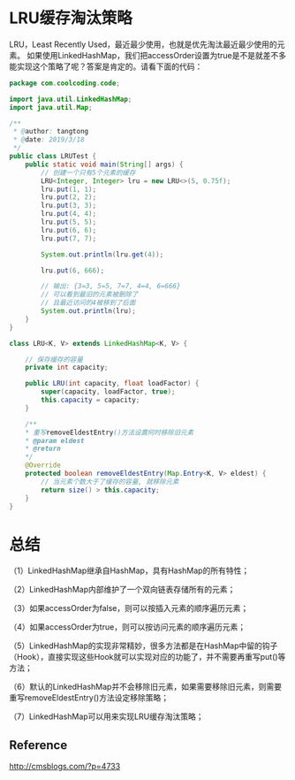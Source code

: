# LRU缓存淘汰策略
LRU，Least Recently Used，最近最少使用，也就是优先淘汰最近最少使用的元素。
如果使用LinkedHashMap，我们把accessOrder设置为true是不是就差不多能实现这个策略了呢？答案是肯定的。请看下面的代码：
```java
package com.coolcoding.code;

import java.util.LinkedHashMap;
import java.util.Map;

/**
 * @author: tangtong
 * @date: 2019/3/18
 */
public class LRUTest {
    public static void main(String[] args) {
        // 创建一个只有5个元素的缓存
        LRU<Integer, Integer> lru = new LRU<>(5, 0.75f);
        lru.put(1, 1);
        lru.put(2, 2);
        lru.put(3, 3);
        lru.put(4, 4);
        lru.put(5, 5);
        lru.put(6, 6);
        lru.put(7, 7);

        System.out.println(lru.get(4));

        lru.put(6, 666);

        // 输出: {3=3, 5=5, 7=7, 4=4, 6=666}
        // 可以看到最旧的元素被删除了
        // 且最近访问的4被移到了后面
        System.out.println(lru);
    }
}

class LRU<K, V> extends LinkedHashMap<K, V> {

    // 保存缓存的容量
    private int capacity;

    public LRU(int capacity, float loadFactor) {
        super(capacity, loadFactor, true);
        this.capacity = capacity;
    }

    /**
    * 重写removeEldestEntry()方法设置何时移除旧元素
    * @param eldest
    * @return
    */
    @Override
    protected boolean removeEldestEntry(Map.Entry<K, V> eldest) {
        // 当元素个数大于了缓存的容量, 就移除元素
        return size() > this.capacity;
    }
}
```

# 总结

（1）LinkedHashMap继承自HashMap，具有HashMap的所有特性；

（2）LinkedHashMap内部维护了一个双向链表存储所有的元素；

（3）如果accessOrder为false，则可以按插入元素的顺序遍历元素；

（4）如果accessOrder为true，则可以按访问元素的顺序遍历元素；

（5）LinkedHashMap的实现非常精妙，很多方法都是在HashMap中留的钩子（Hook），直接实现这些Hook就可以实现对应的功能了，并不需要再重写put()等方法；

（6）默认的LinkedHashMap并不会移除旧元素，如果需要移除旧元素，则需要重写removeEldestEntry()方法设定移除策略；

（7）LinkedHashMap可以用来实现LRU缓存淘汰策略；

## Reference
http://cmsblogs.com/?p=4733
